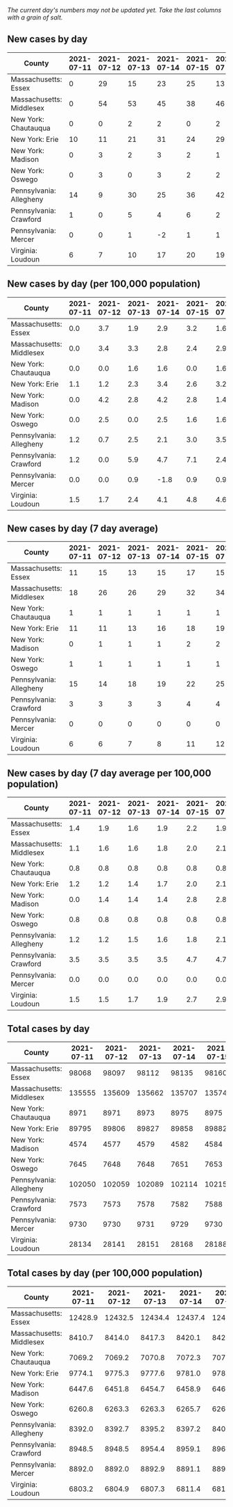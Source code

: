 _The current day's numbers may not be updated yet. Take the last columns with a grain of salt._
## New cases by day

| County | 2021-07-11 | 2021-07-12 | 2021-07-13 | 2021-07-14 | 2021-07-15 | 2021-07-16 | 2021-07-17 |
| --- | --- | --- | --- | --- | --- | --- | --- |
| Massachusetts: Essex | 0 | 29 | 15 | 23 | 25 | 13 |  |
| Massachusetts: Middlesex | 0 | 54 | 53 | 45 | 38 | 46 |  |
| New York: Chautauqua | 0 | 0 | 2 | 2 | 0 | 2 |  |
| New York: Erie | 10 | 11 | 21 | 31 | 24 | 29 |  |
| New York: Madison | 0 | 3 | 2 | 3 | 2 | 1 |  |
| New York: Oswego | 0 | 3 | 0 | 3 | 2 | 2 |  |
| Pennsylvania: Allegheny | 14 | 9 | 30 | 25 | 36 | 42 |  |
| Pennsylvania: Crawford | 1 | 0 | 5 | 4 | 6 | 2 |  |
| Pennsylvania: Mercer | 0 | 0 | 1 | -2 | 1 | 1 |  |
| Virginia: Loudoun | 6 | 7 | 10 | 17 | 20 | 19 |  |

## New cases by day (per 100,000 population)

| County | 2021-07-11 | 2021-07-12 | 2021-07-13 | 2021-07-14 | 2021-07-15 | 2021-07-16 | 2021-07-17 |
| --- | --- | --- | --- | --- | --- | --- | --- |
| Massachusetts: Essex | 0.0 | 3.7 | 1.9 | 2.9 | 3.2 | 1.6 |  |
| Massachusetts: Middlesex | 0.0 | 3.4 | 3.3 | 2.8 | 2.4 | 2.9 |  |
| New York: Chautauqua | 0.0 | 0.0 | 1.6 | 1.6 | 0.0 | 1.6 |  |
| New York: Erie | 1.1 | 1.2 | 2.3 | 3.4 | 2.6 | 3.2 |  |
| New York: Madison | 0.0 | 4.2 | 2.8 | 4.2 | 2.8 | 1.4 |  |
| New York: Oswego | 0.0 | 2.5 | 0.0 | 2.5 | 1.6 | 1.6 |  |
| Pennsylvania: Allegheny | 1.2 | 0.7 | 2.5 | 2.1 | 3.0 | 3.5 |  |
| Pennsylvania: Crawford | 1.2 | 0.0 | 5.9 | 4.7 | 7.1 | 2.4 |  |
| Pennsylvania: Mercer | 0.0 | 0.0 | 0.9 | -1.8 | 0.9 | 0.9 |  |
| Virginia: Loudoun | 1.5 | 1.7 | 2.4 | 4.1 | 4.8 | 4.6 |  |

## New cases by day (7 day average)

| County | 2021-07-11 | 2021-07-12 | 2021-07-13 | 2021-07-14 | 2021-07-15 | 2021-07-16 | 2021-07-17 |
| --- | --- | --- | --- | --- | --- | --- | --- |
| Massachusetts: Essex | 11 | 15 | 13 | 15 | 17 | 15 |  |
| Massachusetts: Middlesex | 18 | 26 | 26 | 29 | 32 | 34 |  |
| New York: Chautauqua | 1 | 1 | 1 | 1 | 1 | 1 |  |
| New York: Erie | 11 | 11 | 13 | 16 | 18 | 19 |  |
| New York: Madison | 0 | 1 | 1 | 1 | 2 | 2 |  |
| New York: Oswego | 1 | 1 | 1 | 1 | 1 | 1 |  |
| Pennsylvania: Allegheny | 15 | 14 | 18 | 19 | 22 | 25 |  |
| Pennsylvania: Crawford | 3 | 3 | 3 | 3 | 4 | 4 |  |
| Pennsylvania: Mercer | 0 | 0 | 0 | 0 | 0 | 0 |  |
| Virginia: Loudoun | 6 | 6 | 7 | 8 | 11 | 12 |  |

## New cases by day (7 day average per 100,000 population)

| County | 2021-07-11 | 2021-07-12 | 2021-07-13 | 2021-07-14 | 2021-07-15 | 2021-07-16 | 2021-07-17 |
| --- | --- | --- | --- | --- | --- | --- | --- |
| Massachusetts: Essex | 1.4 | 1.9 | 1.6 | 1.9 | 2.2 | 1.9 |  |
| Massachusetts: Middlesex | 1.1 | 1.6 | 1.6 | 1.8 | 2.0 | 2.1 |  |
| New York: Chautauqua | 0.8 | 0.8 | 0.8 | 0.8 | 0.8 | 0.8 |  |
| New York: Erie | 1.2 | 1.2 | 1.4 | 1.7 | 2.0 | 2.1 |  |
| New York: Madison | 0.0 | 1.4 | 1.4 | 1.4 | 2.8 | 2.8 |  |
| New York: Oswego | 0.8 | 0.8 | 0.8 | 0.8 | 0.8 | 0.8 |  |
| Pennsylvania: Allegheny | 1.2 | 1.2 | 1.5 | 1.6 | 1.8 | 2.1 |  |
| Pennsylvania: Crawford | 3.5 | 3.5 | 3.5 | 3.5 | 4.7 | 4.7 |  |
| Pennsylvania: Mercer | 0.0 | 0.0 | 0.0 | 0.0 | 0.0 | 0.0 |  |
| Virginia: Loudoun | 1.5 | 1.5 | 1.7 | 1.9 | 2.7 | 2.9 |  |

## Total cases by day

| County | 2021-07-11 | 2021-07-12 | 2021-07-13 | 2021-07-14 | 2021-07-15 | 2021-07-16 | 2021-07-17 |
| --- | --- | --- | --- | --- | --- | --- | --- |
| Massachusetts: Essex | 98068 | 98097 | 98112 | 98135 | 98160 | 98173 |  |
| Massachusetts: Middlesex | 135555 | 135609 | 135662 | 135707 | 135745 | 135791 |  |
| New York: Chautauqua | 8971 | 8971 | 8973 | 8975 | 8975 | 8977 |  |
| New York: Erie | 89795 | 89806 | 89827 | 89858 | 89882 | 89911 |  |
| New York: Madison | 4574 | 4577 | 4579 | 4582 | 4584 | 4585 |  |
| New York: Oswego | 7645 | 7648 | 7648 | 7651 | 7653 | 7655 |  |
| Pennsylvania: Allegheny | 102050 | 102059 | 102089 | 102114 | 102150 | 102192 |  |
| Pennsylvania: Crawford | 7573 | 7573 | 7578 | 7582 | 7588 | 7590 |  |
| Pennsylvania: Mercer | 9730 | 9730 | 9731 | 9729 | 9730 | 9731 |  |
| Virginia: Loudoun | 28134 | 28141 | 28151 | 28168 | 28188 | 28207 |  |

## Total cases by day (per 100,000 population)

| County | 2021-07-11 | 2021-07-12 | 2021-07-13 | 2021-07-14 | 2021-07-15 | 2021-07-16 | 2021-07-17 |
| --- | --- | --- | --- | --- | --- | --- | --- |
| Massachusetts: Essex | 12428.9 | 12432.5 | 12434.4 | 12437.4 | 12440.5 | 12442.2 |  |
| Massachusetts: Middlesex | 8410.7 | 8414.0 | 8417.3 | 8420.1 | 8422.5 | 8425.3 |  |
| New York: Chautauqua | 7069.2 | 7069.2 | 7070.8 | 7072.3 | 7072.3 | 7073.9 |  |
| New York: Erie | 9774.1 | 9775.3 | 9777.6 | 9781.0 | 9783.6 | 9786.7 |  |
| New York: Madison | 6447.6 | 6451.8 | 6454.7 | 6458.9 | 6461.7 | 6463.1 |  |
| New York: Oswego | 6260.8 | 6263.3 | 6263.3 | 6265.7 | 6267.4 | 6269.0 |  |
| Pennsylvania: Allegheny | 8392.0 | 8392.7 | 8395.2 | 8397.2 | 8400.2 | 8403.6 |  |
| Pennsylvania: Crawford | 8948.5 | 8948.5 | 8954.4 | 8959.1 | 8966.2 | 8968.6 |  |
| Pennsylvania: Mercer | 8892.0 | 8892.0 | 8892.9 | 8891.1 | 8892.0 | 8892.9 |  |
| Virginia: Loudoun | 6803.2 | 6804.9 | 6807.3 | 6811.4 | 6816.3 | 6820.9 |  |
